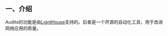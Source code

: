 ## 一、介绍

Audits的功能是由[LigntHouse](https://github.com/GoogleChrome/lighthouse)支持的。后者是一个开源的自动化工具，用于改进网络应用的质量。




